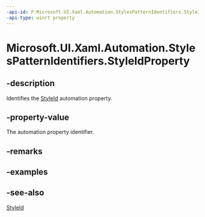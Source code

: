 ```yaml
---
-api-id: P:Microsoft.UI.Xaml.Automation.StylesPatternIdentifiers.StyleIdProperty
-api-type: winrt property
---
```


<!-- Property syntax
public Windows.UI.Xaml.Automation.AutomationProperty StyleIdProperty { get; }
-->

# Microsoft.UI.Xaml.Automation.StylesPatternIdentifiers.StyleIdProperty

## -description
Identifies the [StyleId](../microsoft.ui.xaml.automation.provider/istylesprovider_styleid.md) automation property.

## -property-value
The automation property identifier.

## -remarks

## -examples

## -see-also
[StyleId](../microsoft.ui.xaml.automation.provider/istylesprovider_styleid.md)
